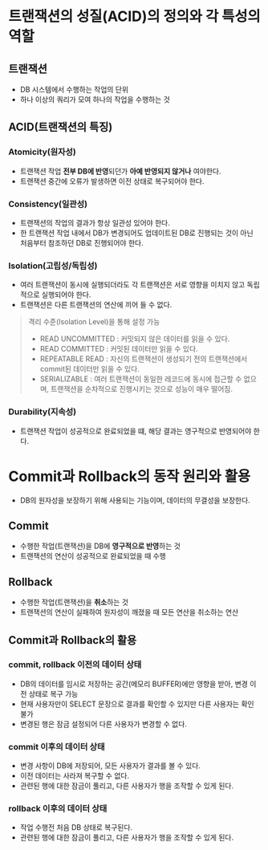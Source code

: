 # 트랜잭션의 성질(ACID)의 정의와 각 특성의 역할
## 트랜잭션 
- DB 시스템에서 수행하는 작업의 단위
- 하나 이상의 쿼리가 모여 하나의 작업을 수행하는 것
## ACID(트랜잭션의 특징)
### Atomicity(원자성)
- 트랜잭션 작업 **전부 DB에 반영**되던가 **아예 반영되지 않거나** 여야한다.
- 트랜잭션 중간에 오류가 발생하면 이전 상태로 복구되어야 한다.

### Consistency(일관성)
- 트랜잭션의 작업의 결과가 항상 일관성 있어야 한다.
- 한 트랜잭션 작업 내에서 DB가 변경되어도 업데이트된 DB로 진행되는 것이 아닌 처음부터 참조하던 DB로 진행되어야 한다.

### Isolation(고립성/독립성)
- 여러 트랜잭션이 동시에 실행되더라도 각 트랜잭션은 서로 영향을 미치지 않고 독립적으로 실행되어야 한다.
- 트랜잭션은 다른 트랜잭션의 연산에 끼어 들 수 없다.
> 격리 수준(Isolation Level)을 통해 설정 가능
> - READ UNCOMMITTED : 커밋되지 않은 데이터를 읽을 수 있다.
> - READ COMMITTED : 커밋된 데이터만 읽을 수 있다.
> - REPEATABLE READ : 자신의 트랜잭션이 생성되기 전의 트랜잭션에서 commit된 데이터만 읽을 수 있다.
> - SERIALIZABLE : 여러 트랜잭션이 동일한 레코드에 동시에 접근할 수 없으며, 트랜잭션을 순차적으로 진행시키는 것으로 성능이 매우 떨어짐.

### Durability(지속성)
- 트랜잭션 작업이 성공적으로 완료되었을 떄, 해당 결과는 영구적으로 반영되어야 한다.

# Commit과 Rollback의 동작 원리와 활용
- DB의 원자성을 보장하기 위해 사용되는 기능이며, 데이터의 무결성을 보장한다.

## Commit
- 수행한 작업(트랜잭션)을 DB에 **영구적으로 반영**하는 것
- 트랜잭션의 연산이 성공적으로 완료되었을 때 수행

## Rollback
- 수행한 작업(트랜잭션)을 **취소**하는 것
- 트랜잭션의 연산이 실패하여 원자성이 깨졌을 때 모든 연산을 취소하는 연산


## Commit과 Rollback의 활용
### commit, rollback 이전의 데이터 상태
- DB의 데이터를 임시로 저장하는 공간(메모리 BUFFER)에만 영향을 받아, 변경 이전 상태로 복구 가능
- 현재 사용자만이 SELECT 문장으로 결과를 확인할 수 있지만 다른 사용자는 확인 불가
- 변경된 행은 잠금 설정되어 다른 사용자가 변경할 수 없다.

### commit 이후의 데이터 상태
- 변경 사항이 DB에 저장되어, 모든 사용자가 결과를 볼 수 있다.
- 이전 데이터는 사라져 복구할 수 없다.
- 관련된 행에 대한 잠금이 풀리고, 다른 사용자가 행을 조작할 수 있게 된다.

### rollback 이후의 데이터 상태
- 작업 수행전 처음 DB 상태로 복구된다.
- 관련된 행에 대한 잠금이 풀리고, 다른 사용자가 행을 조작할 수 있게 된다.
